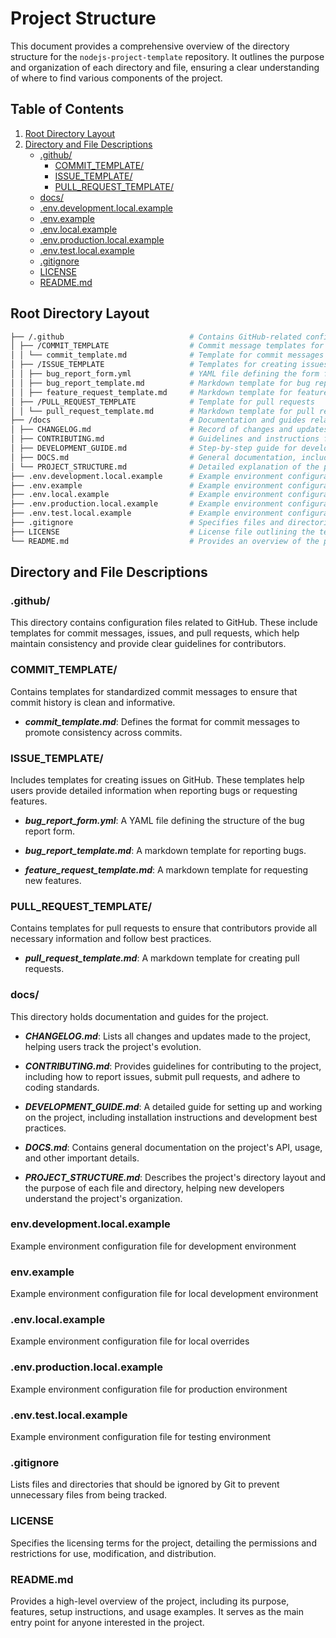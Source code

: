 # Project Structure

This document provides a comprehensive overview of the directory structure for the `nodejs-project-template` repository. It outlines the purpose and organization of each directory and file, ensuring a clear understanding of where to find various components of the project.

## Table of Contents

1. [Root Directory Layout](#root-directory-layout)
2. [Directory and File Descriptions](#directory-and-file-descriptions)
   - [.github/](#github)
     - [COMMIT_TEMPLATE/](#commit_template)
     - [ISSUE_TEMPLATE/](#issue_template)
     - [PULL_REQUEST_TEMPLATE/](#pull_request_template)
   - [docs/](#docs)
   - [.env.development.local.example](#envdevelopmentlocalexample)
   - [.env.example](#envexample)
   - [.env.local.example](#envlocalexample)
   - [.env.production.local.example](#envproductionlocalexample)
   - [.env.test.local.example](#envtestlocalexample)
   - [.gitignore](#gitignore)
   - [LICENSE](#license)
   - [README.md](#readmemd)

## Root Directory Layout

```bash
├── /.github                            # Contains GitHub-related configuration files
│ ├── /COMMIT_TEMPLATE                  # Commit message templates for standardized commit messages
│ │ └── commit_template.md              # Template for commit messages to maintain consistency
│ ├── /ISSUE_TEMPLATE                   # Templates for creating issues
│ │ ├── bug_report_form.yml             # YAML file defining the form for reporting bugs
│ │ ├── bug_report_template.md          # Markdown template for bug reports
│ │ ├── feature_request_template.md     # Markdown template for feature requests
│ ├── /PULL_REQUEST_TEMPLATE            # Template for pull requests
│ │ └── pull_request_template.md        # Markdown template for pull requests to ensure all necessary information is provided
├── /docs                               # Documentation and guides related to the project
│ ├── CHANGELOG.md                      # Record of changes and updates made to the project over time
│ ├── CONTRIBUTING.md                   # Guidelines and instructions for contributing to the project
│ ├── DEVELOPMENT_GUIDE.md              # Step-by-step guide for developers to set up and work on the project
│ ├── DOCS.md                           # General documentation, including API details, usage instructions, and best practices
│ └── PROJECT_STRUCTURE.md              # Detailed explanation of the project's directory structure and file purposes
├── .env.development.local.example      # Example environment configuration file for development environment
├── .env.example                        # Example environment configuration file for local development
├── .env.local.example                  # Example environment configuration file for local overrides
├── .env.production.local.example       # Example environment configuration file for production environment
├── .env.test.local.example             # Example environment configuration file for testing environment
├── .gitignore                          # Specifies files and directories to be ignored by Git
├── LICENSE                             # License file outlining the terms under which the project is distributed
└── README.md                           # Provides an overview of the project, including its purpose, setup instructions, and usage
```

## Directory and File Descriptions

### .github/

This directory contains configuration files related to GitHub. These include templates for commit messages, issues, and pull requests, which help maintain consistency and provide clear guidelines for contributors.

### COMMIT_TEMPLATE/

Contains templates for standardized commit messages to ensure that commit history is clean and informative.

- **_commit_template.md_**: Defines the format for commit messages to promote consistency across commits.

### ISSUE_TEMPLATE/

Includes templates for creating issues on GitHub. These templates help users provide detailed information when reporting bugs or requesting features.

- **_bug_report_form.yml_**: A YAML file defining the structure of the bug report form.

- **_bug_report_template.md_**: A markdown template for reporting bugs.

- **_feature_request_template.md_**: A markdown template for requesting new features.

### PULL_REQUEST_TEMPLATE/

Contains templates for pull requests to ensure that contributors provide all necessary information and follow best practices.

- **_pull_request_template.md_**: A markdown template for creating pull requests.

### docs/

This directory holds documentation and guides for the project.

- **_CHANGELOG.md_**: Lists all changes and updates made to the project, helping users track the project's evolution.

- **_CONTRIBUTING.md_**: Provides guidelines for contributing to the project, including how to report issues, submit pull requests, and adhere to coding standards.

- **_DEVELOPMENT_GUIDE.md_**: A detailed guide for setting up and working on the project, including installation instructions and development best practices.

- **_DOCS.md_**: Contains general documentation on the project's API, usage, and other important details.

- **_PROJECT_STRUCTURE.md_**: Describes the project's directory layout and the purpose of each file and directory, helping new developers understand the project's organization.

### env.development.local.example

Example environment configuration file for development environment

### env.example

Example environment configuration file for local development environment

### .env.local.example

Example environment configuration file for local overrides

### .env.production.local.example

Example environment configuration file for production environment

### .env.test.local.example

Example environment configuration file for testing environment

### .gitignore

Lists files and directories that should be ignored by Git to prevent unnecessary files from being tracked.

### LICENSE

Specifies the licensing terms for the project, detailing the permissions and restrictions for use, modification, and distribution.

### README.md

Provides a high-level overview of the project, including its purpose, features, setup instructions, and usage examples. It serves as the main entry point for anyone interested in the project.
